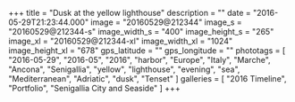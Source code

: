 +++
title = "Dusk at the yellow lighthouse"
description = ""
date = "2016-05-29T21:23:44.000"
image = "20160529@212344"
image_s = "20160529@212344-s"
image_width_s = "400"
image_height_s = "265"
image_xl = "20160529@212344-xl"
image_width_xl = "1024"
image_height_xl = "678"
gps_latitude = ""
gps_longitude = ""
phototags = [ "2016-05-29", "2016-05", "2016", "harbor", "Europe", "Italy", "Marche", "Ancona", "Senigallia", "yellow", "lighthouse", "evening", "sea", "Mediterranean", "Adriatic", "dusk", "Tenset" ]
galleries = [ "2016 Timeline", "Portfolio", "Senigallia City and Seaside" ]
+++
